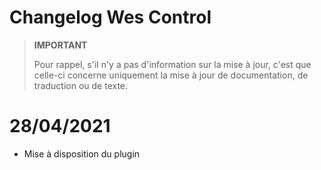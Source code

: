 # Changelog Wes Control

>**IMPORTANT**
>
>Pour rappel, s'il n'y a pas d'information sur la mise à jour, c'est que celle-ci concerne uniquement la mise à jour de documentation, de traduction ou de texte.

# 28/04/2021

- Mise à disposition du plugin
